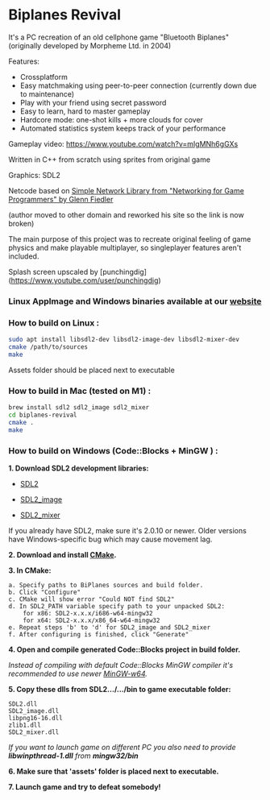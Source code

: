 # Biplanes Revival

It's a PC recreation of an old cellphone game "Bluetooth Biplanes"
(originally developed by Morpheme Ltd. in 2004)

Features:

  - Crossplatform
  - Easy matchmaking using peer-to-peer connection (currently down due to maintenance)
  - Play with your friend using secret password
  - Easy to learn, hard to master gameplay
  - Hardcore mode: one-shot kills + more clouds for cover
  - Automated statistics system keeps track of your performance

Gameplay video: https://www.youtube.com/watch?v=mIgMNh6gGXs

Written in C++ from scratch using sprites from original game

Graphics: SDL2

Netcode based on [Simple Network Library
from "Networking for Game Programmers" by Glenn Fiedler](http://www.gaffer.org/networking-for-game-programmers)

(author moved to other domain and reworked his site so the link is now broken)

The main purpose of this project was 
to recreate original feeling of game physics 
and make playable multiplayer, so singleplayer features aren't included.

Splash screen upscaled by [punchingdig] (https://www.youtube.com/user/punchingdig)

### Linux AppImage and Windows binaries available at our [website](https://regular-dev.org/biplanes-revival)


### How to build on Linux : 
```bash
sudo apt install libsdl2-dev libsdl2-image-dev libsdl2-mixer-dev
cmake /path/to/sources
make
```
Assets folder should be placed next to executable


### How to build in Mac (tested on M1) :
```bash
brew install sdl2 sdl2_image sdl2_mixer
cd biplanes-revival
cmake .
make
```

### How to build on Windows (Code::Blocks + MinGW ) : 


**1. Download SDL2 development libraries:**

 - [SDL2](https://www.libsdl.org/download-2.0.php)

 - [SDL2_image](https://www.libsdl.org/projects/SDL_image/)

 - [SDL2_mixer](https://www.libsdl.org/projects/SDL_mixer/)

If you already have SDL2, make sure it's 2.0.10 or newer.
Older versions have Windows-specific bug which may cause movement lag.

**2. Download and install [CMake](https://cmake.org/download/).**

**3. In CMake:**

    
	a. Specify paths to BiPlanes sources and build folder.
	b. Click "Configure"
	c. CMake will show error "Could NOT find SDL2"
	d. In SDL2_PATH variable specify path to your unpacked SDL2:
		for x86: SDL2-x.x.x/i686-w64-mingw32
		for x64: SDL2-x.x.x/x86_64-w64-mingw32
	e. Repeat steps 'b' to 'd' for SDL2_image and SDL2_mixer
	f. After configuring is finished, click "Generate"

**4. Open and compile generated Code::Blocks project in build folder.**

*Instead of compiling with default Code::Blocks MinGW compiler 
it's recommended to use newer 
[MinGW-w64](https://sourceforge.net/projects/mingw-w64/files/).*


**5. Copy these dlls from SDL2.../.../bin to game executable folder:**
    
    SDL2.dll
    SDL2_image.dll
    libpng16-16.dll
    zlib1.dll
    SDL2_mixer.dll

*If you want to launch game on different PC you also 
need to provide **libwinpthread-1.dll** from **mingw32/bin***


**6. Make sure that 'assets' folder is placed next to executable.**

**7. Launch game and try to defeat somebody!**
